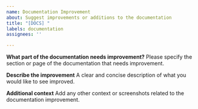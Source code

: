 ```yaml
---
name: Documentation Improvement
about: Suggest improvements or additions to the documentation
title: "[DOCS] "
labels: documentation
assignees: ''

---
```


**What part of the documentation needs improvement?**
Please specify the section or page of the documentation that needs improvement.

**Describe the improvement**
A clear and concise description of what you would like to see improved.

**Additional context**
Add any other context or screenshots related to the documentation improvement.
